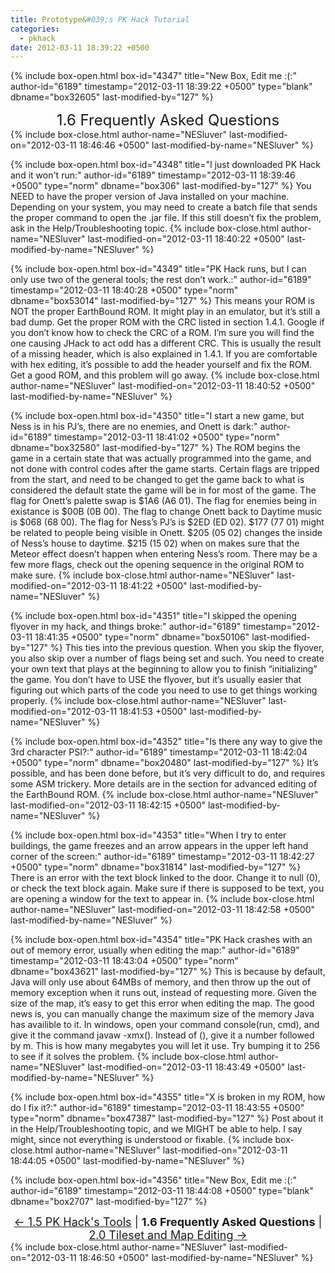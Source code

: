 ```yaml
---
title: Prototype&#039;s PK Hack Tutorial
categories:
  - pkhack
date: 2012-03-11 18:39:22 +0500
---
```

{% include box-open.html box-id="4347" title="New Box, Edit me :(:" author-id="6189" timestamp="2012-03-11 18:39:22 +0500" type="blank" dbname="box32605" last-modified-by="127" %}
<center><font size="5">1.6 Frequently Asked Questions</font></center>
{% include box-close.html author-name="NESluver" last-modified-on="2012-03-11 18:46:46 +0500" last-modified-by-name="NESluver" %}

{% include box-open.html box-id="4348" title="I just downloaded PK Hack and it won't run:" author-id="6189" timestamp="2012-03-11 18:39:46 +0500" type="norm" dbname="box306" last-modified-by="127" %}
You NEED to have the proper version of Java installed on your machine. Depending on your system, you may need to create a batch file that sends the proper command to open the .jar file. If this still doesn’t fix the problem, ask in the Help/Troubleshooting topic.
{% include box-close.html author-name="NESluver" last-modified-on="2012-03-11 18:40:22 +0500" last-modified-by-name="NESluver" %}

{% include box-open.html box-id="4349" title="PK Hack runs, but I can only use two of the general tools; the rest don’t work.:" author-id="6189" timestamp="2012-03-11 18:40:28 +0500" type="norm" dbname="box53014" last-modified-by="127" %}
This means your ROM is NOT the proper EarthBound ROM. It might play in an emulator, but it’s still a bad dump. Get the proper ROM with the CRC listed in section 1.4.1. Google if you don’t know how to check the CRC of a ROM. I’m sure you will find the one causing JHack to act odd has a different CRC. This is usually the result of a missing header, which is also explained in 1.4.1. If you are comfortable with hex editing, it’s possible to add the header yourself and fix the ROM. Get a good ROM, and this problem will go away.
{% include box-close.html author-name="NESluver" last-modified-on="2012-03-11 18:40:52 +0500" last-modified-by-name="NESluver" %}

{% include box-open.html box-id="4350" title="I start a new game, but Ness is in his PJ’s, there are no enemies, and Onett is dark:" author-id="6189" timestamp="2012-03-11 18:41:02 +0500" type="norm" dbname="box32580" last-modified-by="127" %}
The ROM begins the game in a certain state that was actually programmed into the game, and not done with control codes after the game starts. Certain flags are tripped from the start, and need to be changed to get the game back to what is considered the default state the game will be in for most of the game. The flag for Onett’s palette swap is $1A6 (A6 01). The flag for enemies being in existance is $00B (0B 00). The flag to change Onett back to Daytime music is $068 (68 00). The flag for Ness’s PJ’s is $2ED (ED 02). $177 (77 01) might be related to people being visible in Onett. $205 (05 02) changes the inside of Ness’s house to daytime. $215 (15 02) when on makes sure that the Meteor effect doesn’t happen when entering Ness’s room. There may be a few more flags, check out the opening sequence in the original ROM to make sure.
{% include box-close.html author-name="NESluver" last-modified-on="2012-03-11 18:41:22 +0500" last-modified-by-name="NESluver" %}

{% include box-open.html box-id="4351" title="I skipped the opening flyover in my hack, and things broke:" author-id="6189" timestamp="2012-03-11 18:41:35 +0500" type="norm" dbname="box50106" last-modified-by="127" %}
This ties into the previous question. When you skip the flyover, you also skip over a number of flags being set
and such. You need to create your own text that plays at the beginning to allow you to finish “initializing” the game. You don’t have to USE the flyover, but it’s usually easier that figuring out which parts of the code you need to use to get things working properly.
{% include box-close.html author-name="NESluver" last-modified-on="2012-03-11 18:41:53 +0500" last-modified-by-name="NESluver" %}

{% include box-open.html box-id="4352" title="Is there any way to give the 3rd character PSI?:" author-id="6189" timestamp="2012-03-11 18:42:04 +0500" type="norm" dbname="box20480" last-modified-by="127" %}
It’s possible, and has been done before, but it’s very difficult to do, and requires some ASM trickery. More
details are in the section for advanced editing of the EarthBound ROM.
{% include box-close.html author-name="NESluver" last-modified-on="2012-03-11 18:42:15 +0500" last-modified-by-name="NESluver" %}

{% include box-open.html box-id="4353" title="When I try to enter buildings, the game freezes and an arrow appears in the upper left hand corner of the screen:" author-id="6189" timestamp="2012-03-11 18:42:27 +0500" type="norm" dbname="box31814" last-modified-by="127" %}
There is an error with the text block linked to the door. Change it to null (0), or check the text block again.
Make sure if there is supposed to be text, you are opening a window for the text to appear in.
{% include box-close.html author-name="NESluver" last-modified-on="2012-03-11 18:42:58 +0500" last-modified-by-name="NESluver" %}

{% include box-open.html box-id="4354" title="PK Hack crashes with an out of memory error, usually when editing the map:" author-id="6189" timestamp="2012-03-11 18:43:04 +0500" type="norm" dbname="box43621" last-modified-by="127" %}
This is because by default, Java will only use about 64MBs of memory, and then throw up the out of memory exception when it runs out, instead of requesting more. Given the size of the map, it’s easy to get this error when editing the map. The good news is, you can manually change the maximum size of the memory Java has availible to it. In windows, open your command console(run, cmd), and give it the command javaw -xmx(). Instead of (), give it a number followed by m. This is how many megabytes you will let it use. Try bumping it to 256 to see if it solves the problem.
{% include box-close.html author-name="NESluver" last-modified-on="2012-03-11 18:43:49 +0500" last-modified-by-name="NESluver" %}

{% include box-open.html box-id="4355" title="X is broken in my ROM, how do I fix it?:" author-id="6189" timestamp="2012-03-11 18:43:55 +0500" type="norm" dbname="box47387" last-modified-by="127" %}
Post about it in the Help/Troubleshooting topic, and we MIGHT be able to help. I say might, since not everything is understood or fixable.
{% include box-close.html author-name="NESluver" last-modified-on="2012-03-11 18:44:05 +0500" last-modified-by-name="NESluver" %}

{% include box-open.html box-id="4356" title="New Box, Edit me :(:" author-id="6189" timestamp="2012-03-11 18:44:08 +0500" type="blank" dbname="box2707" last-modified-by="127" %}
<center><font size="4"><a href="section1part5.php">&larr; 1.5 PK Hack's Tools</a> | <b>1.6 Frequently Asked Questions</b> | <a href="section2.php">2.0 Tileset and Map Editing &rarr;</a></font></center>
{% include box-close.html author-name="NESluver" last-modified-on="2012-03-11 18:46:50 +0500" last-modified-by-name="NESluver" %}
